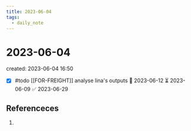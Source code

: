 ```yaml
---
title: 2023-06-04
tags:
  - daily_note
---
```


# 2023-06-04
created: 2023-06-04 16:50

- [x] #todo [[FOR-FREIGHT]] analyse lina's outputs 🛫 2023-06-12 ⏳ 2023-06-09 ✅ 2023-06-29

## Referenceces
1. 